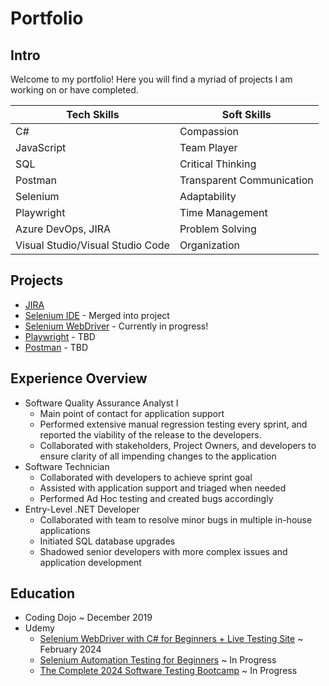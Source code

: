 # Portfolio

## Intro
Welcome to my portfolio! Here you will find a myriad of projects I am working on or have completed. 

| Tech Skills | Soft Skills |
---------------|--------------
| C# | Compassion |
| JavaScript | Team Player |
| SQL | Critical Thinking |
| Postman | Transparent Communication |
| Selenium | Adaptability |
| Playwright | Time Management |
| Azure DevOps, JIRA | Problem Solving |
| Visual Studio/Visual Studio Code | Organization |


## Projects
- [JIRA](https://umami-panduh.atlassian.net/jira/core/projects/JE/board#/rule-list?systemLabelId=project&page=1&pageSize=20&sortKey=name&sortOrder=ASC)
- [Selenium IDE]() - Merged into project
- [Selenium WebDriver]() - Currently in progress!
- [Playwright]() - TBD
- [Postman]() - TBD

## Experience Overview
- Software Quality Assurance Analyst I
    - Main point of contact for application support
    - Performed extensive manual regression testing every sprint, and reported the viability of the release to the developers. 
    - Collaborated with stakeholders, Project Owners, and developers to ensure clarity of all impending changes to the application
- Software Technician
    - Collaborated with developers to achieve sprint goal
    - Assisted with application support and triaged when needed
    - Performed Ad Hoc testing and created bugs accordingly
- Entry-Level .NET Developer
    - Collaborated with team to resolve minor bugs in multiple in-house applications
    - Initiated SQL database upgrades
    - Shadowed senior developers with more complex issues and application development

## Education
- Coding Dojo ~  December 2019
- Udemy
    - [Selenium WebDriver with C# for Beginners + Live Testing Site](https://www.udemy.com/course/selenium-qa/) ~ February 2024
    - [Selenium Automation Testing for Beginners](https://www.udemy.com/course/selenium-automation-testing-for-beginners/) ~ In Progress
    - [The Complete 2024 Software Testing Bootcamp](https://www.udemy.com/course/testerbootcamp/?couponCode=ACCAGE0923) ~ In Progress
